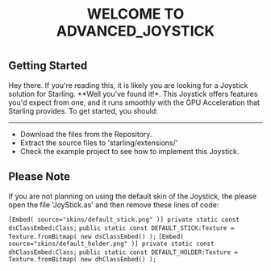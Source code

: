 <div align="center"> <h1>WELCOME TO ADVANCED_JOYSTICK<h1> </div>

**Getting Started**
-------------------
Hey there. If you're reading this, it is likely you are looking for a Joystick solution for Starling. **Well you've 
found it!*. This Joystick offers features you'd expect from one, and it runs smoothly with the GPU Acceleration that 
Starling provides. To get started, you should:

----

- Download the files from the Repository.
- Extract the source files to 'starling/extensions/'
- Check the example project to see how to implement this Joystick.


**Please Note**
----------------
If you are not planning on using the default skin of the Joystick, the please open the file 'JoyStick.as' and then
remove these lines of code:

`[Embed( source="skins/default_stick.png" )] private static const dsClassEmbed:Class;`
`public static const DEFAULT_STICK:Texture = Texture.fromBitmap( new dsClassEmbed() );`
`[Embed( source="skins/default_holder.png" )] private static const dhClassEmbed:Class;`
`public static const DEFAULT_HOLDER:Texture = Texture.fromBitmap( new dhClassEmbed() );`

